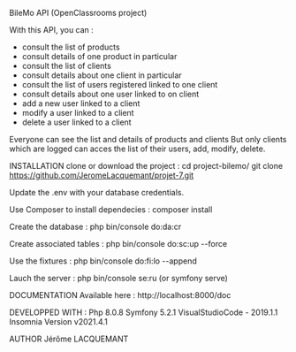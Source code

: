 BileMo API (OpenClassrooms project)

With this API, you can :
- consult the list of products
- consult details of one product in particular
- consult the list of clients
- consult details about one client in particular
- consult the list of users registered linked to one client
- consult details about one user linked to on client
- add a new user linked to a client
- modify a user linked to a client
- delete a user linked to a client

Everyone can see the list and details of products and clients
But only clients which are logged can acces the list of their users, add, modify, delete.

INSTALLATION
clone or download the project :
cd project-bilemo/
git clone https://github.com/JeromeLacquemant/projet-7.git

Update the .env with your database credentials.

Use Composer to install dependecies :
composer install

Create the database :
php bin/console do:da:cr

Create associated tables :
php bin/console do:sc:up --force

Use the fixtures :
php bin/console do:fi:lo --append

Lauch the server :
php bin/console se:ru (or symfony serve)


DOCUMENTATION
Available here : http://localhost:8000/doc

DEVELOPPED WITH :
Php 8.0.8
Symfony 5.2.1
VisualStudioCode - 2019.1.1
Insomnia Version v2021.4.1

AUTHOR
Jérôme LACQUEMANT 